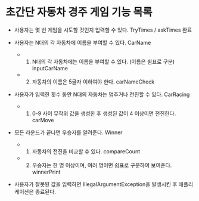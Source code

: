 # 초간단 자동차 경주 게임 기능 목록

- 사용자는 몇 번 게임을 시도할 것인지 입력할 수 있다. TryTimes / askTimes 완료


- 사용자는 N대의 각 자동차에 이름을 부여할 수 있다. CarName

    * 1) N대의 각 자동차에는 이름을 부여할 수 있다. (이름은 쉼표로 구분) inputCarName
    
    * 2) 자동차의 이름은 5글자 이하여야 한다. carNameCheck
    
    
- 사용자가 입력한 횟수 동안 N대의 자동차는 멈추거나 전진할 수 있다. CarRacing
        
    * 1) 0-9 사이 무작위 값을 생성한 후 생성된 값이 4 이상이면 전진한다. carMove
    
         
- 모든 라운드가 끝나면 우승자를 알려준다. Winner
  
    * 1) 자동차의 전진을 비교할 수 있다. compareCount
  
    * 2) 우승자는 한 명 이상이며, 여러 명이면 쉼표로 구분하여 보여준다. winnerPrint
    

- 사용자가 잘못된 값을 입력하면 IllegalArgumentException을 발생시킨 후 애플리케이션은 종료된다. 

